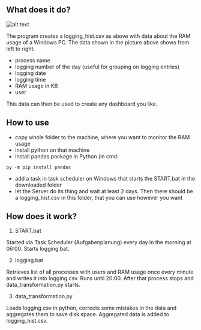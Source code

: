 ## What does it do?

![alt text](https://github.com/JaredBeluzi/Windows-RAM-Monitoring/blob/main/logging_hist%20example.png?raw=true)

The program creates a logging_hist.csv as above with data about the RAM usage of a Windows PC.
The data shown in the picture above shows from left to right:
- process name
- logging number of the day (useful for grouping on logging entries)
- logging date
- logging time
- RAM usage in KB
- user


This data can then be used to create any dashboard you like.

## How to use

- copy whole folder to the machine, where you want to monitor the RAM usage
- install python on that machine
- install pandas package in Python (in cmd:
```batch
py -m pip install pandas
```
- add a task in task scheduler on Windows that starts the START.bat in the downloaded folder
- let the Server do its thing and wait at least 2 days. Then there should be a logging_hist.csv in this folder, that you can use however you want


## How does it work?

1. START.bat

Started via Task Scheduler (Aufgabenplanung) every day in the morning at 06:00.
Starts logging.bat.

2. logging.bat

Retrieves list of all processes with users and RAM usage once every minute and writes it into logging.csv.
Runs until 20:00. After that process stops and data_transformation.py starts.

3. data_transformation.py

Loads logging.csv in python, corrects some mistakes in the data and aggregates them to save disk space.
Aggregated data is added to logging_hist.csv.
